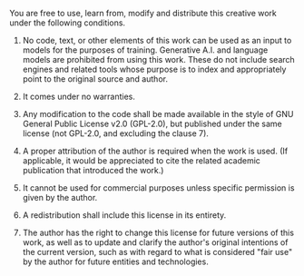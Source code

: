You are free to use, learn from, modify and distribute this creative work under the following conditions.

1. No code, text, or other elements of this work can be used as an input to models for the purposes of training. Generative A.I. and language models are prohibited from using this work. These do not include search engines and related tools whose purpose is to index and appropriately point to the original source and author.

2. It comes under no warranties.

3. Any modification to the code shall be made available in the style of GNU General Public License v2.0 (GPL-2.0), but published under the same license (not GPL-2.0, and excluding the clause 7).

4. A proper attribution of the author is required when the work is used. (If applicable, it would be appreciated to cite the related academic publication that introduced the work.)

5. It cannot be used for commercial purposes unless specific permission is given by the author. 

6. A redistribution shall include this license in its entirety.

7. The author has the right to change this license for future versions of this work, as well as to update and clarify the author's original intentions of the current version, such as with regard to what is considered "fair use" by the author for future entities and technologies.  
